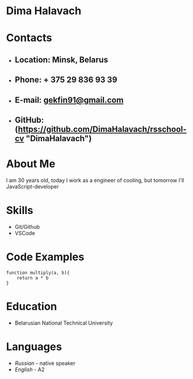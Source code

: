 
# **Dima Halavach**
# **Contacts**
* ## **Location:** Minsk, Belarus
* ## **Phone:** + 375 29 836 93 39
* ## **E-mail:** gekfin91@gmail.com
* ## **GitHub:** (https://github.com/DimaHalavach/rsschool-cv "DimaHalavach")
# **About Me**
I am 30 years old, today I work as a  engineer of cooling, but tomorrow I'll JavaScript-developer
# **Skills**
* Git/Github
* VSCode
# **Code Examples**
```
function multiply(a, b){
    return a * b
}
```
# **Education**
* Belarusian National Technical University
# **Languages**
* *Russian* - native speaker
* *English* - A2